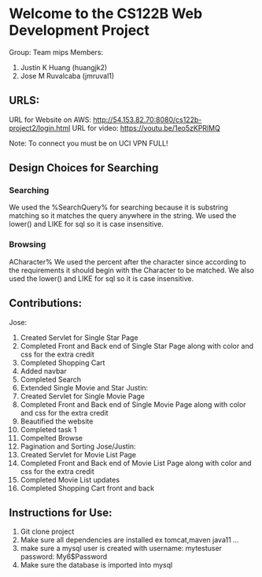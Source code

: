 # Welcome to the CS122B Web Development Project
Group: Team mips
Members:
1. Justin K Huang (huangjk2)
2. Jose M Ruvalcaba (jmruval1)

## URLS:
URL for Website on AWS: http://54.153.82.70:8080/cs122b-project2/login.html
URL for video: https://youtu.be/1eo5zKPRlMQ

Note: To connect you must be on UCI VPN FULL!

## Design Choices for Searching
### Searching
We used the %SearchQuery% for searching because it is substring matching so it matches the query anywhere in the string. We used the lower() and LIKE for sql so it is case insensitive.
### Browsing
ACharacter% We used the percent after the character since according to the requirements it should begin with the Character to be matched. We also used the lower() and LIKE for sql so it is case insensitive.

## Contributions:
Jose:
1. Created Servlet for Single Star Page
2. Completed Front and Back end of Single Star Page along with color and css for the extra credit
3. Completed Shopping Cart
4. Added navbar
5. Completed Search
6. Extended Single Movie and Star
Justin:
1. Created Servlet for Single Movie Page
2. Completed Front and Back end of Single Movie Page along with color and css for the extra credit
3. Beautified the website
4. Completed task 1
5. Compelted Browse
6. Pagination and Sorting
Jose/Justin:
1. Created Servlet for Movie List Page
2. Completed Front and Back end of Movie List Page along with color and css for the extra credit
3. Completed Movie List updates
4. Completed Shopping Cart front and back


## Instructions for Use:
1. Git clone project
2. Make sure all dependencies are installed ex tomcat,maven java11 ...
3. make sure a mysql user is created with username: mytestuser password: My6$Password
4. Make sure the database is imported into mysql
